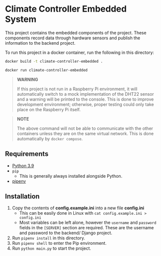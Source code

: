 # Climate Controller Embedded System

This project contains the embedded components of the project. These components record data through hardware
sensors and publish the information to the backend project.

To run this project in a docker container, run the following in this directory:

```bash
docker build -t climate-controller-embedded .

docker run climate-controller-embedded
```

> **WARNING**
>
> If this project is not run in a Raspberry Pi environment, it will automatically switch to a mock implementation of the DHT22 sensor and a warning will be printed to the console. This is done to improve development environment; otherwise, proper testing could only take place on the Raspberry Pi itself.

> **NOTE**
>
> The above command will not be able to communicate with the other containers unless they are on the same virtual network. This is done automatically by `docker compose`.

## Requirements

-   [Python 3.9](https://www.python.org/downloads/release/python-3913/)
-   `pip`
    -   This is generally always installed alongside Python.
-   [pipenv](https://pypi.org/project/pipenv/#installation)

## Installation

1. Copy the contents of **config.example.ini** into a new file **config.ini**
    - This can be easily done in Linux with `cat config.example.ini > config.ini`
    - Most variables can be left alone, however the `username` and `password` fields in the `[SERVER]` section are required. These are the username and password to the backend/ Django project.
2. Run `pipenv install` in this directory.
3. Run `pipenv shell` to enter the Pip environment.
4. Run `python main.py` to start the project.
